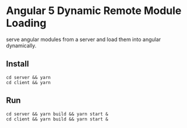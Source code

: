 # Angular 5 Dynamic Remote Module Loading

serve angular modules from a server and load them into angular dynamically.

## Install

```
cd server && yarn
cd client && yarn
```

## Run

```
cd server && yarn build && yarn start &
cd client && yarn build && yarn start &
```
